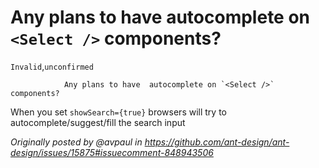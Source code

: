 # Any plans to have autocomplete on `<Select />` components?

`Invalid`,`unconfirmed`

                Any plans to have  autocomplete on `<Select />` components?

When you set `showSearch={true}` browsers will try to autocomplete/suggest/fill the search input

_Originally posted by @avpaul in https://github.com/ant-design/ant-design/issues/15875#issuecomment-848943506_
